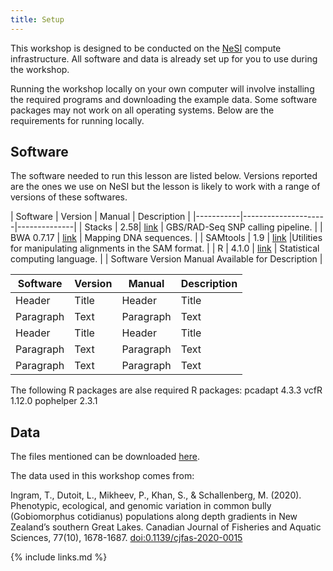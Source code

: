 ```yaml
---
title: Setup
---
```



This workshop is designed to be conducted on the [NeSI](https://www.nesi.org.nz) compute infrastructure. All software and data is already set up for you to use during the workshop.

Running the workshop locally on your own computer will involve installing the required programs and downloading the example data. Some software packages may not work on all operating systems. Below are the requirements for running locally.


## Software

The software needed to run this lesson are listed below. Versions reported are the ones we use on NeSI but the lesson is likely to work with a range of versions of these softwares.

| Software	| Version | 	Manual	| Description |
|-----------|---------------------|--------------|
| Stacks | 2.58| [link](https://catchenlab.life.illinois.edu/stacks) | GBS/RAD-Seq SNP calling pipeline. |
| BWA	0.7.17 |	[link](http://bio-bwa.sourceforge.net/bwa.shtml) |		Mapping DNA sequences. |
| SAMtools |	1.9	| [link](http://www.htslib.org/doc/samtools.html)		|Utilities for manipulating alignments in the SAM format. |
| R | 4.1.0 | [link](https://www.r-project.org/) | Statistical computing language. |
| Software	Version	Manual	Available for	Description |

| Software      | Version | Manual      | Description 	|
| ----------- | ----------- | ----------- | ----------- |
| Header      | Title       | Header      | Title       |
| Paragraph   | Text        | Paragraph   | Text        |
| Header      | Title       | Header      | Title       |
| Paragraph   | Text        | Paragraph   | Text        |
| Paragraph   | Text        | Paragraph   | Text        |



The following R packages are alse required
R packages:
pcadapt 4.3.3
vcfR 1.12.0
pophelper 2.3.1


## Data

The files mentioned can be downloaded [here](https://drive.google.com/file/d/1x10Htq1Ddooh0AznHUtxlgPhZEDEFrys/view?usp=sharing).

The data used in this workshop comes from:

Ingram, T., Dutoit, L., Mikheev, P., Khan, S., & Schallenberg, M. (2020). Phenotypic, ecological, and genomic variation in common bully (Gobiomorphus cotidianus) populations along depth gradients in New Zealand’s southern Great Lakes. Canadian Journal of Fisheries and Aquatic Sciences, 77(10), 1678-1687. [doi:0.1139/cjfas-2020-0015]( https://doi.org/10.1139/cjfas-2020-0015)



{% include links.md %}
